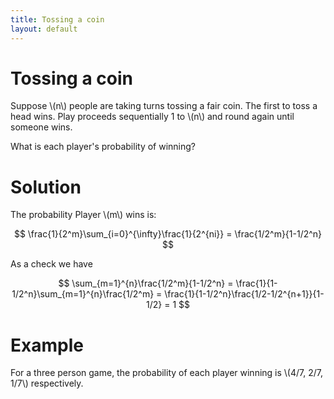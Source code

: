 ```yaml
---
title: Tossing a coin
layout: default
---
```


# Tossing a coin

Suppose \\(n\\) people are taking turns tossing a fair coin. The first to toss a head wins. Play proceeds sequentially 1 to \\(n\\) and round again until someone wins.

What is each player's probability of winning?

# Solution

The probability Player \\(m\\) wins is:

$$
\frac{1}{2^m}\sum_{i=0}^{\infty}\frac{1}{2^{ni}} = \frac{1/2^m}{1-1/2^n}
$$

As a check we have

$$
\sum_{m=1}^{n}\frac{1/2^m}{1-1/2^n}
= \frac{1}{1-1/2^n}\sum_{m=1}^{n}\frac{1/2^m}
= \frac{1}{1-1/2^n}\frac{1/2-1/2^{n+1}}{1-1/2}
= 1
$$

# Example

For a three person game, the probability of each player winning is \\(4/7, 2/7, 1/7\\) respectively.